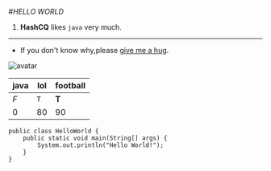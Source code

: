  #*HELLO WORLD*
 
1. **HashCQ** likes `java` very much.

____

+ If you don't know why,please [give me a hug](http://www.7k7k.com/).
 
 
 ![avatar](/Users/mac/Desktop/QQ20191201-0.jpg)
 
 java | lol | football
 --- | --- | ---
 *F* | `T` | **T**
 0 | 80 | 90
 
 
    
    public class HelloWorld {
        public static void main(String[] args) {
            System.out.println("Hello World!");
        }
    }